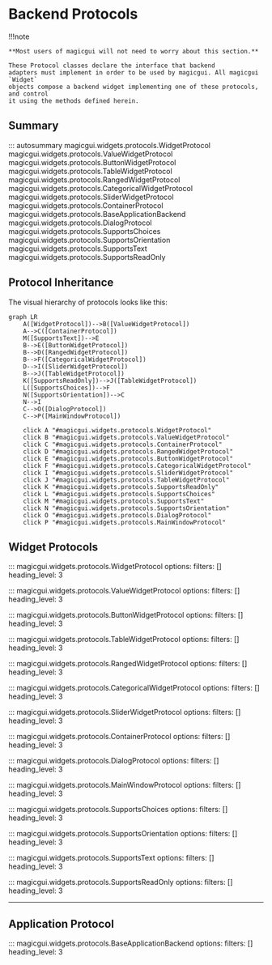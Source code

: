 # Backend Protocols

!!!note

    **Most users of magicgui will not need to worry about this section.**

    These Protocol classes declare the interface that backend
    adapters must implement in order to be used by magicgui. All magicgui `Widget`
    objects compose a backend widget implementing one of these protocols, and control
    it using the methods defined herein.

## Summary

::: autosummary
    magicgui.widgets.protocols.WidgetProtocol
    magicgui.widgets.protocols.ValueWidgetProtocol
    magicgui.widgets.protocols.ButtonWidgetProtocol
    magicgui.widgets.protocols.TableWidgetProtocol
    magicgui.widgets.protocols.RangedWidgetProtocol
    magicgui.widgets.protocols.CategoricalWidgetProtocol
    magicgui.widgets.protocols.SliderWidgetProtocol
    magicgui.widgets.protocols.ContainerProtocol
    magicgui.widgets.protocols.BaseApplicationBackend
    magicgui.widgets.protocols.DialogProtocol
    magicgui.widgets.protocols.SupportsChoices
    magicgui.widgets.protocols.SupportsOrientation
    magicgui.widgets.protocols.SupportsText
    magicgui.widgets.protocols.SupportsReadOnly

## Protocol Inheritance

The visual hierarchy of protocols looks like this:

``` mermaid
graph LR
    A([WidgetProtocol])-->B([ValueWidgetProtocol])
    A-->C([ContainerProtocol])
    M([SupportsText])-->E
    B-->E([ButtonWidgetProtocol])
    B-->D([RangedWidgetProtocol])
    B-->F([CategoricalWidgetProtocol])
    D-->I([SliderWidgetProtocol])
    B-->J([TableWidgetProtocol])
    K([SupportsReadOnly])-->J([TableWidgetProtocol])
    L([SupportsChoices])-->F
    N([SupportsOrientation])-->C
    N-->I
    C-->O([DialogProtocol])
    C-->P([MainWindowProtocol])

    click A "#magicgui.widgets.protocols.WidgetProtocol"
    click B "#magicgui.widgets.protocols.ValueWidgetProtocol"
    click C "#magicgui.widgets.protocols.ContainerProtocol"
    click D "#magicgui.widgets.protocols.RangedWidgetProtocol"
    click E "#magicgui.widgets.protocols.ButtonWidgetProtocol"
    click F "#magicgui.widgets.protocols.CategoricalWidgetProtocol"
    click I "#magicgui.widgets.protocols.SliderWidgetProtocol"
    click J "#magicgui.widgets.protocols.TableWidgetProtocol"
    click K "#magicgui.widgets.protocols.SupportsReadOnly"
    click L "#magicgui.widgets.protocols.SupportsChoices"
    click M "#magicgui.widgets.protocols.SupportsText"
    click N "#magicgui.widgets.protocols.SupportsOrientation"
    click O "#magicgui.widgets.protocols.DialogProtocol"
    click P "#magicgui.widgets.protocols.MainWindowProtocol"
```

## Widget Protocols

::: magicgui.widgets.protocols.WidgetProtocol
    options:
        filters: []
        heading_level: 3

::: magicgui.widgets.protocols.ValueWidgetProtocol
    options:
        filters: []
        heading_level: 3

::: magicgui.widgets.protocols.ButtonWidgetProtocol
    options:
        filters: []
        heading_level: 3

::: magicgui.widgets.protocols.TableWidgetProtocol
    options:
        filters: []
        heading_level: 3

::: magicgui.widgets.protocols.RangedWidgetProtocol
    options:
        filters: []
        heading_level: 3

::: magicgui.widgets.protocols.CategoricalWidgetProtocol
    options:
        filters: []
        heading_level: 3

::: magicgui.widgets.protocols.SliderWidgetProtocol
    options:
        filters: []
        heading_level: 3

::: magicgui.widgets.protocols.ContainerProtocol
    options:
        filters: []
        heading_level: 3

::: magicgui.widgets.protocols.DialogProtocol
    options:
        filters: []
        heading_level: 3

::: magicgui.widgets.protocols.MainWindowProtocol
    options:
        filters: []
        heading_level: 3

::: magicgui.widgets.protocols.SupportsChoices
    options:
        filters: []
        heading_level: 3

::: magicgui.widgets.protocols.SupportsOrientation
    options:
        filters: []
        heading_level: 3

::: magicgui.widgets.protocols.SupportsText
    options:
        filters: []
        heading_level: 3

::: magicgui.widgets.protocols.SupportsReadOnly
    options:
        filters: []
        heading_level: 3

---------

## Application Protocol

::: magicgui.widgets.protocols.BaseApplicationBackend
    options:
        filters: []
        heading_level: 3
